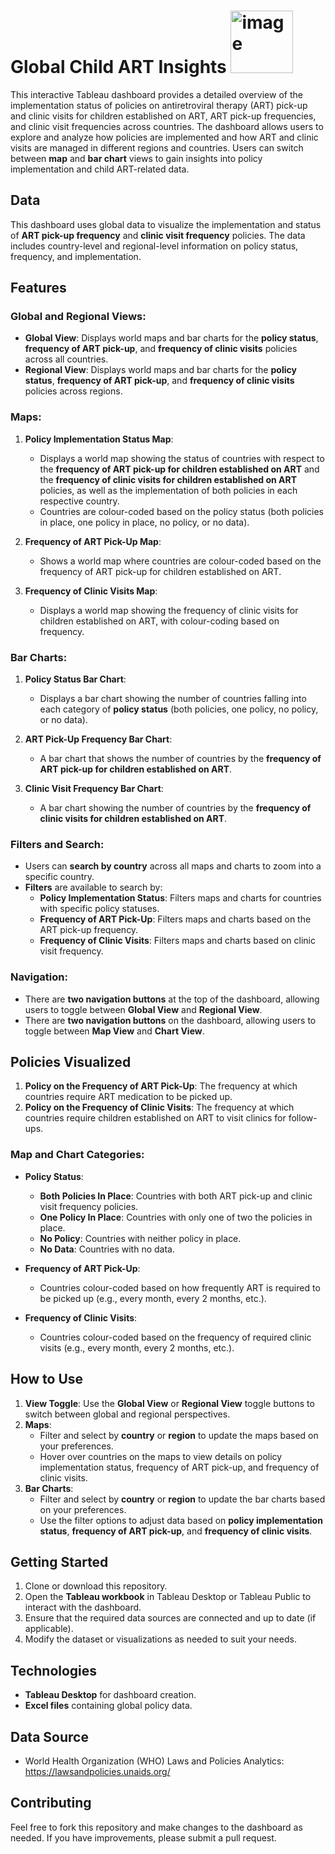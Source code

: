 # Global Child ART Insights <img src="https://github.com/user-attachments/assets/868d3eee-0ac4-4965-b896-cac4dd3beb53" alt="image" width="100">

This interactive Tableau dashboard provides a detailed overview of the implementation status of policies on antiretroviral therapy (ART) pick-up and clinic visits for children established on ART, ART pick-up frequencies, and clinic visit frequencies across countries. The dashboard allows users to explore and analyze how policies are implemented and how ART and clinic visits are managed in different regions and countries. Users can switch between **map** and **bar chart** views to gain insights into policy implementation and child ART-related data.

## Data

This dashboard uses global data to visualize the implementation and status of **ART pick-up frequency** and **clinic visit frequency** policies. The data includes country-level and regional-level information on policy status, frequency, and implementation.

## Features

### Global and Regional Views:
- **Global View**: Displays world maps and bar charts for the **policy status**, **frequency of ART pick-up**, and **frequency of clinic visits** policies across all countries.
- **Regional View**: Displays world maps and bar charts for the **policy status**, **frequency of ART pick-up**, and **frequency of clinic visits** policies across regions.

### Maps:
1. **Policy Implementation Status Map**: 
   - Displays a world map showing the status of countries with respect to the **frequency of ART pick-up for children established on ART** and the **frequency of clinic visits for children established on ART** policies, as well as the implementation of both policies in each respective country.
   - Countries are colour-coded based on the policy status (both policies in place, one policy in place, no policy, or no data).
   
2. **Frequency of ART Pick-Up Map**: 
   - Shows a world map where countries are colour-coded based on the frequency of ART pick-up for children established on ART.
   
3. **Frequency of Clinic Visits Map**: 
   - Displays a world map showing the frequency of clinic visits for children established on ART, with colour-coding based on frequency.

### Bar Charts:
1. **Policy Status Bar Chart**: 
   - Displays a bar chart showing the number of countries falling into each category of **policy status** (both policies, one policy, no policy, or no data).
   
2. **ART Pick-Up Frequency Bar Chart**: 
   - A bar chart that shows the number of countries by the **frequency of ART pick-up for children established on ART**.
   
3. **Clinic Visit Frequency Bar Chart**: 
   - A bar chart showing the number of countries by the **frequency of clinic visits for children established on ART**.

### Filters and Search:
- Users can **search by country** across all maps and charts to zoom into a specific country.
- **Filters** are available to search by:
  - **Policy Implementation Status**: Filters maps and charts for countries with specific policy statuses.
  - **Frequency of ART Pick-Up**: Filters maps and charts based on the ART pick-up frequency.
  - **Frequency of Clinic Visits**: Filters maps and charts based on clinic visit frequency.

### Navigation:
- There are **two navigation buttons** at the top of the dashboard, allowing users to toggle between **Global View** and **Regional View**.
- There are **two navigation buttons** on the dashboard, allowing users to toggle between **Map View** and **Chart View**.

## Policies Visualized

1. **Policy on the Frequency of ART Pick-Up**: The frequency at which countries require ART medication to be picked up.
2. **Policy on the Frequency of Clinic Visits**: The frequency at which countries require children established on ART to visit clinics for follow-ups.

### Map and Chart Categories:

- **Policy Status**: 
  - **Both Policies In Place**: Countries with both ART pick-up and clinic visit frequency policies.
  - **One Policy In Place**: Countries with only one of two the policies in place.
  - **No Policy**: Countries with neither policy in place.
  - **No Data**: Countries with no data.

- **Frequency of ART Pick-Up**:
  - Countries colour-coded based on how frequently ART is required to be picked up (e.g., every month, every 2 months, etc.).
  
- **Frequency of Clinic Visits**:
  - Countries colour-coded based on the frequency of required clinic visits (e.g., every month, every 2 months, etc.).

## How to Use

1. **View Toggle**: Use the **Global View** or **Regional View** toggle buttons to switch between global and regional perspectives.
2. **Maps**:
   - Filter and select by **country** or **region** to update the maps based on your preferences.
   - Hover over countries on the maps to view details on policy implementation status, frequency of ART pick-up, and frequency of clinic visits.
3. **Bar Charts**:
   - Filter and select by **country** or **region** to update the bar charts based on your preferences.
   - Use the filter options to adjust data based on **policy implementation status**, **frequency of ART pick-up**, and **frequency of clinic visits**.


## Getting Started

1. Clone or download this repository.
2. Open the **Tableau workbook** in Tableau Desktop or Tableau Public to interact with the dashboard.
3. Ensure that the required data sources are connected and up to date (if applicable).
4. Modify the dataset or visualizations as needed to suit your needs.

## Technologies

- **Tableau Desktop** for dashboard creation.
- **Excel files** containing global policy data.

## Data Source
- World Health Organization (WHO) Laws and Policies Analytics: https://lawsandpolicies.unaids.org/

## Contributing
Feel free to fork this repository and make changes to the dashboard as needed. If you have improvements, please submit a pull request.
